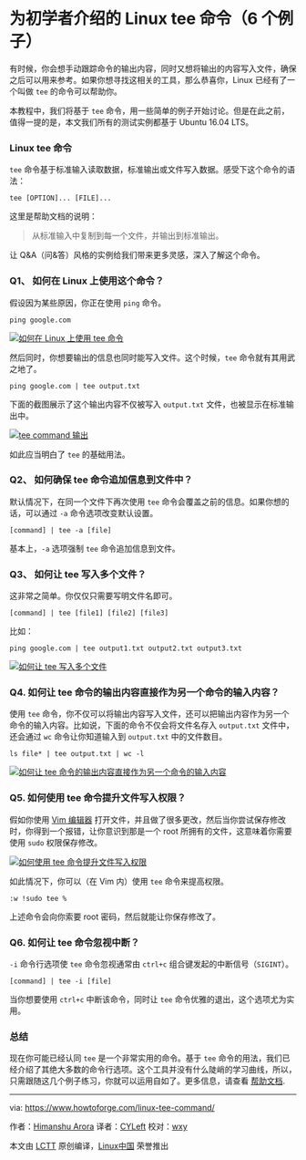 为初学者介绍的 Linux tee 命令（6 个例子）
======

有时候，你会想手动跟踪命令的输出内容，同时又想将输出的内容写入文件，确保之后可以用来参考。如果你想寻找这相关的工具，那么恭喜你，Linux 已经有了一个叫做 `tee` 的命令可以帮助你。

本教程中，我们将基于 `tee` 命令，用一些简单的例子开始讨论。但是在此之前，值得一提的是，本文我们所有的测试实例都基于 Ubuntu 16.04 LTS。  

### Linux tee 命令

`tee` 命令基于标准输入读取数据，标准输出或文件写入数据。感受下这个命令的语法：

```
tee [OPTION]... [FILE]...
```

这里是帮助文档的说明：

> 从标准输入中复制到每一个文件，并输出到标准输出。


让 Q&A（问&答）风格的实例给我们带来更多灵感，深入了解这个命令。

### Q1、 如何在 Linux 上使用这个命令？

假设因为某些原因，你正在使用 `ping` 命令。

```
ping google.com
```

[![如何在 Linux 上使用 tee 命令][1]][2]

然后同时，你想要输出的信息也同时能写入文件。这个时候，`tee` 命令就有其用武之地了。

```
ping google.com | tee output.txt
```

下面的截图展示了这个输出内容不仅被写入 `output.txt` 文件，也被显示在标准输出中。

[![tee command 输出][3]][4]

如此应当明白了 `tee` 的基础用法。

### Q2、 如何确保 tee 命令追加信息到文件中？

默认情况下，在同一个文件下再次使用 `tee` 命令会覆盖之前的信息。如果你想的话，可以通过 `-a` 命令选项改变默认设置。

```
[command] | tee -a [file]
```

基本上，`-a` 选项强制 `tee` 命令追加信息到文件。

### Q3、 如何让 tee 写入多个文件？

这非常之简单。你仅仅只需要写明文件名即可。

```
[command] | tee [file1] [file2] [file3]
```

比如：

```
ping google.com | tee output1.txt output2.txt output3.txt
```

[![如何让 tee 写入多个文件][5]][6]

### Q4. 如何让 tee 命令的输出内容直接作为另一个命令的输入内容？

使用 `tee` 命令，你不仅可以将输出内容写入文件，还可以把输出内容作为另一个命令的输入内容。比如说，下面的命令不仅会将文件名存入 `output.txt` 文件中，还会通过 `wc` 命令让你知道输入到 `output.txt` 中的文件数目。

```
ls file* | tee output.txt | wc -l
```

[![如何让 tee 命令的输出内容直接作为另一个命令的输入内容][7]][8]

### Q5. 如何使用 tee 命令提升文件写入权限？

假如你使用 [Vim 编辑器][9] 打开文件，并且做了很多更改，然后当你尝试保存修改时，你得到一个报错，让你意识到那是一个 root 所拥有的文件，这意味着你需要使用 `sudo` 权限保存修改。

[![如何使用 tee 命令提升文件写入权限][10]][11]

如此情况下，你可以（在 Vim 内）使用 `tee` 命令来提高权限。

```
:w !sudo tee %
```

上述命令会向你索要 root 密码，然后就能让你保存修改了。

### Q6. 如何让 tee 命令忽视中断？

`-i` 命令行选项使 `tee` 命令忽视通常由 `ctrl+c` 组合键发起的中断信号（`SIGINT`）。

```
[command] | tee -i [file]
```

当你想要使用 `ctrl+c` 中断该命令，同时让 `tee` 命令优雅的退出，这个选项尤为实用。

### 总结

现在你可能已经认同 `tee` 是一个非常实用的命令。基于 `tee` 命令的用法，我们已经介绍了其绝大多数的命令行选项。这个工具并没有什么陡峭的学习曲线，所以，只需跟随这几个例子练习，你就可以运用自如了。更多信息，请查看 [帮助文档][12].


--------------------------------------------------------------------------------

via: https://www.howtoforge.com/linux-tee-command/

作者：[Himanshu Arora][a]
译者：[CYLeft](https://github.com/CYLeft)
校对：[wxy](https://github.com/wxy)

本文由 [LCTT](https://github.com/LCTT/TranslateProject) 原创编译，[Linux中国](https://linux.cn/) 荣誉推出

[a]:https://www.howtoforge.com
[1]:https://www.howtoforge.com/images/command-tutorial/ping-example.png
[2]:https://www.howtoforge.com/images/command-tutorial/big/ping-example.png
[3]:https://www.howtoforge.com/images/command-tutorial/ping-with-tee.png
[4]:https://www.howtoforge.com/images/command-tutorial/big/ping-with-tee.png
[5]:https://www.howtoforge.com/images/command-tutorial/tee-mult-files1.png
[6]:https://www.howtoforge.com/images/command-tutorial/big/tee-mult-files1.png
[7]:https://www.howtoforge.com/images/command-tutorial/tee-redirect-output.png
[8]:https://www.howtoforge.com/images/command-tutorial/big/tee-redirect-output.png
[9]:https://www.howtoforge.com/vim-basics
[10]:https://www.howtoforge.com/images/command-tutorial/vim-write-error.png
[11]:https://www.howtoforge.com/images/command-tutorial/big/vim-write-error.png
[12]:https://linux.die.net/man/1/tee
